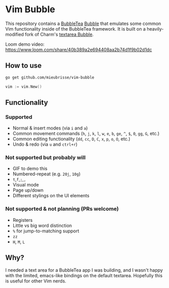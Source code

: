 Vim Bubble
==========

This repository contains a [BubbleTea](https://github.com/charmbracelet/bubbletea) [Bubble](https://github.com/charmbracelet/bubbles) that emulates some common Vim functionality inside of the BubbleTea framework. It is built on a heavily-modified fork of Charm's [textarea Bubble](https://github.com/charmbracelet/bubbles#text-area).

Loom demo video: https://www.loom.com/share/40b389a2e694408aa2b74d1f9b02d1dc

How to use
----------
```bash
go get github.com/mieubrisse/vim-bubble
```
```go
vim := vim.New()
```

Functionality
-------------
### Supported
- Normal & insert modes (via `i` and `a`)
- Common movement commands (`h`, `j`, `k`, `l`, `w`, `e`, `b`, `ge`, `^`, `$`, `0`, `gg`, `G`, etc.)
- Common editing functionality (`dd`, `cc`, `D`, `C`, `x`, `p`, `o`, `O`, etc.)
- Undo & redo (via `u` and `ctrl+r`)

### Not supported but probably will
- GIF to demo this
- Numbered-repeat (e.g. `20j`, `10g`)
- `t`,`f`,`;`,`,`
- Visual mode
- Page up/down
- Different stylings on the UI elements

### Not supported & not planning (PRs welcome)
- Registers
- Little vs big word distinction
- `%` for jump-to-matching support
- `zz`
- `H`, `M`, `L`

Why?
----
I needed a text area for a BubbleTea app I was building, and I wasn't happy with the limited, emacs-like bindings on the default textarea. Hopefully this is useful for other Vim nerds.
